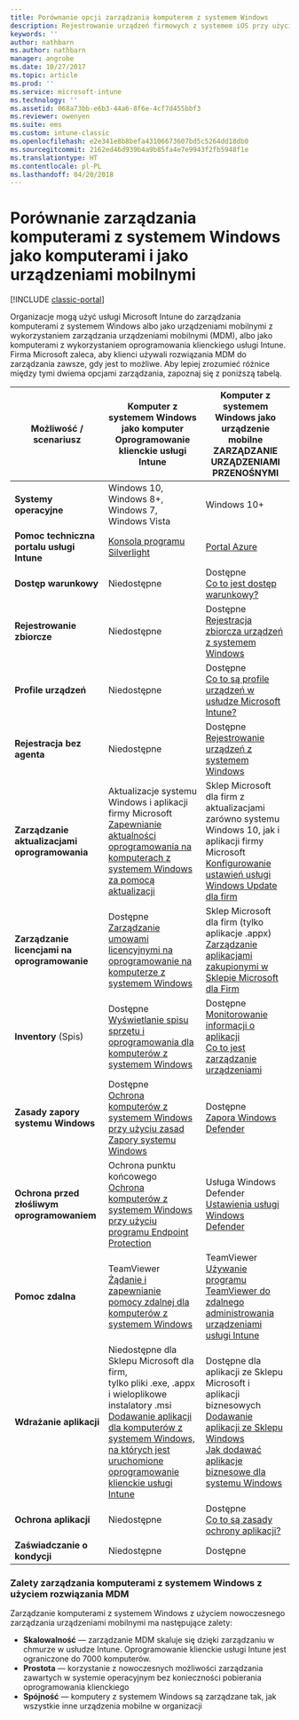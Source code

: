 ```yaml
---
title: Porównanie opcji zarządzania komputerem z systemem Windows
description: Rejestrowanie urządzeń firmowych z systemem iOS przy użyciu programu Apple Device Enrollment Program (DEP) lub narzędzia Apple Configurator
keywords: ''
author: nathbarn
ms.author: nathbarn
manager: angrobe
ms.date: 10/27/2017
ms.topic: article
ms.prod: ''
ms.service: microsoft-intune
ms.technology: ''
ms.assetid: 068a73bb-e6b3-44a6-8f6e-4cf7d455bbf3
ms.reviewer: owenyen
ms.suite: ems
ms.custom: intune-classic
ms.openlocfilehash: e2e341e8b8befa43106673607bd5c5264dd18db0
ms.sourcegitcommit: 2162ed46d939b4a9b85fa4e7e9943f2fb5948f1e
ms.translationtype: HT
ms.contentlocale: pl-PL
ms.lasthandoff: 04/20/2018
---
```

# <a name="compare-managing-windows-pcs-as-computers-or-mobile-devices"></a>Porównanie zarządzania komputerami z systemem Windows jako komputerami i jako urządzeniami mobilnymi

[!INCLUDE [classic-portal](../includes/classic-portal.md)]

Organizacje mogą użyć usługi Microsoft Intune do zarządzania komputerami z systemem Windows albo jako urządzeniami mobilnymi z wykorzystaniem zarządzania urządzeniami mobilnymi (MDM), albo jako komputerami z wykorzystaniem oprogramowania klienckiego usługi Intune.  Firma Microsoft zaleca, aby klienci używali rozwiązania MDM do zarządzania zawsze, gdy jest to możliwe. Aby lepiej zrozumieć różnice między tymi dwiema opcjami zarządzania, zapoznaj się z poniższą tabelą.

|**Możliwość / scenariusz** |**Komputer z systemem Windows jako komputer**<br>Oprogramowanie klienckie usługi Intune | **Komputer z systemem Windows jako urządzenie mobilne**<br>ZARZĄDZANIE URZĄDZENIAMI PRZENOŚNYMI |
|--------------|-------------------------------|-------------------------------|
|**Systemy operacyjne** |Windows 10, Windows 8+, Windows 7, Windows Vista | Windows 10+ |
|**Pomoc techniczna portalu usługi Intune** |[Konsola programu Silverlight](https://manage.microsoft.com)|[Portal Azure](https://portal.azure.com) |
|**Dostęp warunkowy**|Niedostępne|Dostępne <br>[Co to jest dostęp warunkowy?](https://docs.microsoft.com/intune-azure/conditional-access/what-is-conditional-access)|
|**Rejestrowanie zbiorcze**|Niedostępne|Dostępne <br>[Rejestracja zbiorcza urządzeń z systemem Windows](https://docs.microsoft.com/intune-azure/enroll-devices/bulk-enroll-windows)|
|**Profile urządzeń**|Niedostępne|Dostępne <br>[Co to są profile urządzeń w usłudze Microsoft Intune?](https://docs.microsoft.com/intune-azure/configure-devices/what-are-device-profiles)|
|**Rejestracja bez agenta**|Niedostępne |Dostępne<br>[Rejestrowanie urządzeń z systemem Windows](https://docs.microsoft.com/intune-azure/enroll-devices/enroll-windows-devices)|
|**Zarządzanie aktualizacjami oprogramowania**| Aktualizacje systemu Windows i aplikacji firmy Microsoft<br>[Zapewnianie aktualności oprogramowania na komputerach z systemem Windows za pomocą aktualizacji](https://docs.microsoft.com/intune/deploy-use/keep-windows-pcs-up-to-date-with-software-updates-in-microsoft-intune)|Sklep Microsoft dla firm z aktualizacjami zarówno systemu Windows 10, jak i aplikacji firmy Microsoft<br> [Konfigurowanie ustawień usługi Windows Update dla firm](https://docs.microsoft.com/intune-azure/configure-devices/how-to-configure-windows-update-for-business) |
|**Zarządzanie licencjami na oprogramowanie**|Dostępne <br>[Zarządzanie umowami licencyjnymi na oprogramowanie na komputerze z systemem Windows](https://docs.microsoft.com/intune/deploy-use/manage-license-agreements-for-windows-pc-software-in-microsoft-intune)|Sklep Microsoft dla firm (tylko aplikacje .appx)<br>[Zarządzanie aplikacjami zakupionymi w Sklepie Microsoft dla Firm](https://docs.microsoft.com/intune-azure/manage-apps/wsfb-apps)|
|**Inventory** (Spis)|Dostępne <br>[Wyświetlanie spisu sprzętu i oprogramowania dla komputerów z systemem Windows](https://docs.microsoft.com/intune/deploy-use/view-hardware-and-software-inventory-for-windows-pcs-in-microsoft-intune)|Dostępne <br>[Monitorowanie informacji o aplikacji](https://docs.microsoft.com/intune/apps-monitor)<br>[Co to jest zarządzanie urządzeniami](https://docs.microsoft.com/intune/device-management)|
|**Zasady zapory systemu Windows**|Dostępne <br>[Ochrona komputerów z systemem Windows przy użyciu zasad Zapory systemu Windows](https://docs.microsoft.com/intune/deploy-use/help-protect-windows-pcs-using-windows-firewall-policies-in-microsoft-intune) |Dostępne <br>[Zapora Windows Defender](https://docs.microsoft.com/en-us/intune/endpoint-protection-windows-10#windows-defender-firewall)|
|**Ochrona przed złośliwym oprogramowaniem**|Ochrona punktu końcowego<br>[Ochrona komputerów z systemem Windows przy użyciu programu Endpoint Protection](https://docs.microsoft.com/intune/deploy-use/help-secure-windows-pcs-with-endpoint-protection-for-microsoft-intune)|Usługa Windows Defender<br>[Ustawienia usługi Windows Defender](https://docs.microsoft.com/intune-azure/configure-devices/custom-for-windows-10#windows-defender-settings)|
|**Pomoc zdalna** |TeamViewer<br>[Żądanie i zapewnianie pomocy zdalnej dla komputerów z systemem Windows](https://docs.microsoft.com/intune/deploy-use/request-and-provide-remote-assistance-for-windows-pcs-in-microsoft-intune)|TeamViewer<br> [Używanie programu TeamViewer do zdalnego administrowania urządzeniami usługi Intune](https://docs.microsoft.com/en-us/intune/device-profile-android-teamviewer) |
|**Wdrażanie aplikacji** | Niedostępne dla Sklepu Microsoft dla firm,<br>tylko pliki .exe, .appx i wieloplikowe instalatory .msi<br>[Dodawanie aplikacji dla komputerów z systemem Windows, na których jest uruchomione oprogramowanie klienckie usługi Intune](https://docs.microsoft.com/intune/deploy-use/add-apps-for-windows-pcs-in-microsoft-intune)|Dostępne dla aplikacji ze Sklepu Microsoft i aplikacji biznesowych<br>[Dodawanie aplikacji ze Sklepu Windows](https://docs.microsoft.com/intune/store-apps-windows)<br>[Jak dodawać aplikacje biznesowe dla systemu Windows](https://docs.microsoft.com/intune/lob-apps-windows)|
|**Ochrona aplikacji**|Niedostępne|Dostępne <br>[Co to są zasady ochrony aplikacji?](https://docs.microsoft.com/intune-azure/manage-apps/what-is-app-protection-policy)|
|**Zaświadczanie o kondycji**|Niedostępne|Dostępne|


### <a name="advantages-of-mdm-windows-pc-management"></a>Zalety zarządzania komputerami z systemem Windows z użyciem rozwiązania MDM
Zarządzanie komputerami z systemem Windows z użyciem nowoczesnego zarządzania urządzeniami mobilnymi ma następujące zalety:
- **Skalowalność** — zarządzanie MDM skaluje się dzięki zarządzaniu w chmurze w usłudze Intune. Oprogramowanie klienckie usługi Intune jest ograniczone do 7000 komputerów.
- **Prostota** — korzystanie z nowoczesnych możliwości zarządzania zawartych w systemie operacyjnym bez konieczności pobierania oprogramowania klienckiego
- **Spójność** — komputery z systemem Windows są zarządzane tak, jak wszystkie inne urządzenia mobilne w organizacji
<!-- - **Cloud optimization** - -->
